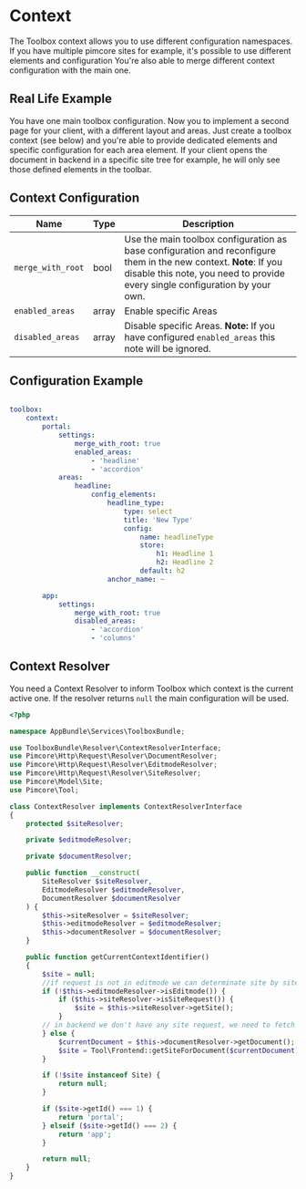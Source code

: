 # Context

The Toolbox context allows you to use different configuration namespaces.
If you have multiple pimcore sites for example, it's possible to use different elements and configuration
You're also able to merge different context configuration with the main one.

## Real Life Example
You have one main toolbox configuration. Now you to implement a second page for your client, with a different layout and areas.
Just create a toolbox context (see below) and you're able to provide dedicated elements and specific configuration for each area element.
If your client opens the document in backend in a specific site tree for example, he will only see those defined elements in the toolbar.

## Context Configuration

| Name | Type | Description
|------|------|------------|
| `merge_with_root` | bool | Use the main toolbox configuration as base configuration and reconfigure them in the new context. **Note**: If you disable this note, you need to provide every single configuration by your own. |
| `enabled_areas` | array | Enable specific Areas |
| `disabled_areas` | array | Disable specific Areas. **Note:** If you have configured `enabled_areas` this note will be ignored. |

## Configuration Example

```yml

toolbox:
    context:
        portal:
            settings:
                merge_with_root: true
                enabled_areas:
                    - 'headline'
                    - 'accordion'
            areas:
                headline:
                    config_elements:
                        headline_type:
                            type: select
                            title: 'New Type'
                            config:
                                name: headlineType
                                store:
                                    h1: Headline 1
                                    h2: Headline 2
                                default: h2
                        anchor_name: ~

        app:
            settings:
                merge_with_root: true
                disabled_areas:
                    - 'accordion'
                    - 'columns'
```

## Context Resolver
You need a Context Resolver to inform Toolbox which context is the current active one.
If the resolver returns `null` the main configuration will be used.

```php
<?php

namespace AppBundle\Services\ToolboxBundle;

use ToolboxBundle\Resolver\ContextResolverInterface;
use Pimcore\Http\Request\Resolver\DocumentResolver;
use Pimcore\Http\Request\Resolver\EditmodeResolver;
use Pimcore\Http\Request\Resolver\SiteResolver;
use Pimcore\Model\Site;
use Pimcore\Tool;

class ContextResolver implements ContextResolverInterface
{
    protected $siteResolver;

    private $editmodeResolver;

    private $documentResolver;

    public function __construct(
        SiteResolver $siteResolver,
        EditmodeResolver $editmodeResolver,
        DocumentResolver $documentResolver
    ) {
        $this->siteResolver = $siteResolver;
        $this->editmodeResolver = $editmodeResolver;
        $this->documentResolver = $documentResolver;
    }

    public function getCurrentContextIdentifier()
    {
        $site = null;
        //if request is not in editmode we can determinate site by site resolver
        if (!$this->editmodeResolver->isEditmode()) {
            if ($this->siteResolver->isSiteRequest()) {
                $site = $this->siteResolver->getSite();
            }
        // in backend we don't have any site request, we need to fetch it via document
        } else {
            $currentDocument = $this->documentResolver->getDocument();
            $site = Tool\Frontend::getSiteForDocument($currentDocument);
        }

        if (!$site instanceof Site) {
            return null;
        }

        if ($site->getId() === 1) {
            return 'portal';
        } elseif ($site->getId() === 2) {
            return 'app';
        }

        return null;
    }
}
```